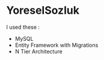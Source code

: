 # YoreselSozluk

I used these :

-  MySQL
-  Entity Framework with Migrations
-  N Tier Architecture
